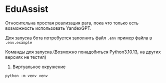 # EduAssist

Относительна простая реализация рага, пока что только есть возможность использовать YandexGPT.

Для запуска бота потребуется заполнить файл `.env` пример файла в `.env.example`

Команды для запуска.(Возможно понадобиться Python3.10.13, на других версиях не тестил)

1) Виртуальное окружение

```
python -m venv venv
```
